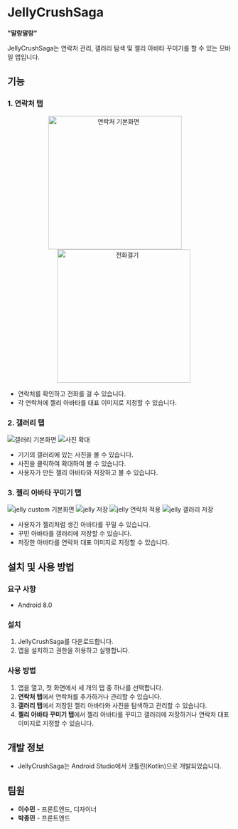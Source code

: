 # JellyCrushSaga

**"말랑말랑"**

JellyCrushSaga는 연락처 관리, 갤러리 탐색 및 젤리 아바타 꾸미기를 할 수 있는 모바일 앱입니다.

## 기능

### 1. 연락처 탭
<p align="center">
  <img src="https://github.com/sum37/MadCamp_Week1/blob/main/%E1%84%8B%E1%85%A7%E1%86%AB%E1%84%85%E1%85%A1%E1%86%A8%E1%84%8E%E1%85%A51.jpeg" alt="연락처 기본화면" width="300" style="margin-right: 20px;">
  <img src="https://github.com/sum37/MadCamp_Week1/blob/main/%E1%84%8B%E1%85%A7%E1%86%AB%E1%84%85%E1%85%A1%E1%86%A8%E1%84%8E%E1%85%A52.jpeg" alt="전화걸기" width="300" style="margin-left: 20px;">
</p>

- 연락처를 확인하고 전화를 걸 수 있습니다.
- 각 연락처에 젤리 아바타를 대표 이미지로 지정할 수 있습니다.

### 2. 갤러리 탭
![갤러리 기본화면](https://github.com/sum37/MadCamp_Week1/blob/main/%E1%84%80%E1%85%A2%E1%86%AF%E1%84%85%E1%85%A5%E1%84%85%E1%85%B5.jpg)
![사진 확대](https://github.com/sum37/MadCamp_Week1/blob/main/%E1%84%80%E1%85%A2%E1%86%AF%E1%84%85%E1%85%A5%E1%84%85%E1%85%B52.jpg)
- 기기의 갤러리에 있는 사진을 볼 수 있습니다.
- 사진을 클릭하여 확대하여 볼 수 있습니다.
- 사용자가 만든 젤리 아바타와 저장하고 볼 수 있습니다.

### 3. 젤리 아바타 꾸미기 탭
![jelly custom 기본화면](https://github.com/sum37/MadCamp_Week1/blob/main/%E1%84%8C%E1%85%A6%E1%86%AF%E1%84%85%E1%85%B51.jpg)
![jelly 저장](https://github.com/sum37/MadCamp_Week1/blob/main/%E1%84%8C%E1%85%A6%E1%86%AF%E1%84%85%E1%85%B52.jpg)
![jelly 연락처 적용](https://github.com/sum37/MadCamp_Week1/blob/main/%E1%84%8B%E1%85%A7%E1%86%AB%E1%84%85%E1%85%A1%E1%86%A8%E1%84%8E%E1%85%A5_jelly.jpeg)
![jelly 갤러리 저장](https://github.com/sum37/MadCamp_Week1/blob/main/%E1%84%80%E1%85%A2%E1%86%AF%E1%84%85%E1%85%A5%E1%84%85%E1%85%B5_jelly.jpg)
- 사용자가 젤리처럼 생긴 아바타를 꾸밀 수 있습니다.
- 꾸민 아바타를 갤러리에 저장할 수 있습니다.
- 저장한 아바타를 연락처 대표 이미지로 지정할 수 있습니다.

## 설치 및 사용 방법

### 요구 사항
-  Android 8.0

### 설치
1. JellyCrushSaga를 다운로드합니다.
2. 앱을 설치하고 권한을 허용하고 실행합니다.

### 사용 방법
1. 앱을 열고, 첫 화면에서 세 개의 탭 중 하나를 선택합니다.
2. **연락처 탭**에서 연락처를 추가하거나 관리할 수 있습니다.
3. **갤러리 탭**에서 저장된 젤리 아바타와 사진을 탐색하고 관리할 수 있습니다.
4. **젤리 아바타 꾸미기 탭**에서 젤리 아바타를 꾸미고 갤러리에 저장하거나 연락처 대표 이미지로 지정할 수 있습니다.

## 개발 정보
- JellyCrushSaga는 Android Studio에서 코틀린(Kotlin)으로 개발되었습니다.

## 팀원
- **이수민** - 프론트엔드, 디자이너
- **박종민** - 프론트엔드



